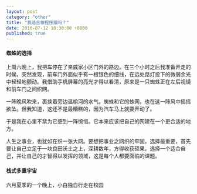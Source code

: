 ```yaml
---
layout: post
category: "other"
title: "我适合做程序猿吗？"
date: 2016-07-12 18:30:00 +0800
published: true
---
```


#### 蜘蛛的选择

上周六晚上，我把车停在了亲戚家小区门外的路边。在三个小时之后我准备开走的时候，突然发现，前车门外面似乎有一根银色的细线，在远处路灯投下的微弱余光中轻轻地颤动。我借助手机屏幕的亮光才得以看清，原来是一只蜘蛛正在左后视镜和前车门之间织网。

<!--more-->

一阵晚风吹来，裹挟着旁边温榆河的水气。蜘蛛和它的蛛网，也在这一阵风中摇摇欲坠。但我知道，这还不是最糟糕的，因为汽车马上就要开动了。

于是我在心里不禁为它感到一阵惋惜。它本来应该把自己的网建在一个更合适的地方。

人生之事业，也犹如在织一张大网。要想把事业之网织的牢固，选择最重要，首先要让自己立足于一块良田沃土之上，深耕数年，方得收获硕果。选择一个适合自己，并让自己的才智得以发挥的领域，这是每个人都要面临的课题。

#### 栈式多重宇宙

六月夏季的一个晚上，小白独自行走在校园

























